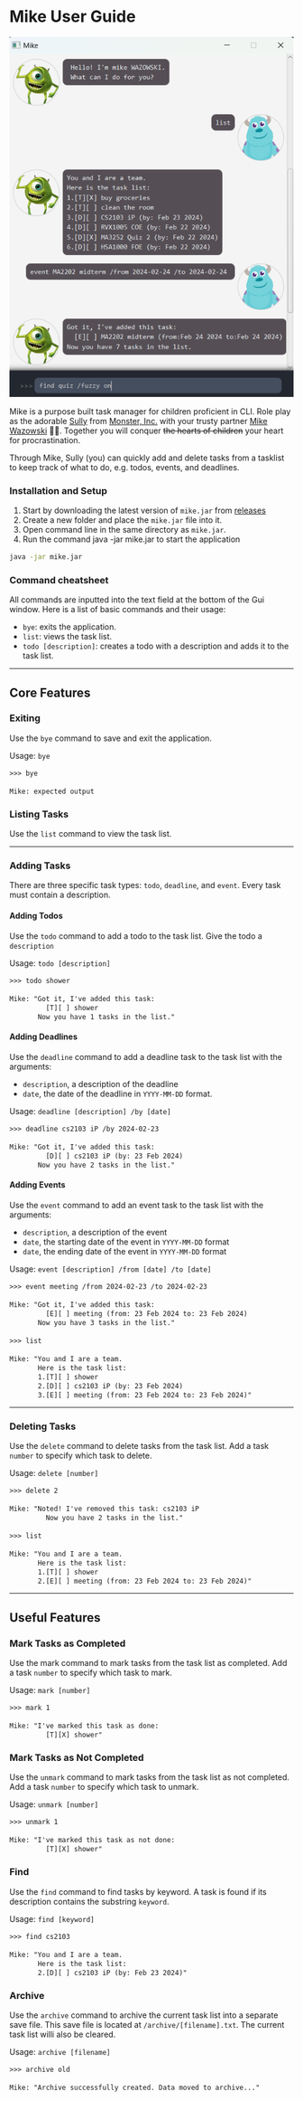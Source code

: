 # Mike User Guide

<!-- Product screenshot goes here -->
![Ui](Ui.png)

<!-- Product intro goes here -->

Mike is a purpose built task manager for children proficient in CLI.
Role play as the adorable [Sully](https://disney.fandom.com/wiki/James_P._Sullivan)
from [Monster, Inc.](https://en.wikipedia.org/wiki/Monsters,_Inc.)
with your trusty partner [Mike Wazowski](https://en.wikipedia.org/wiki/Mike_Wazowski) 👿🌞.
Together you will conquer ~~the hearts of children~~ your heart for procrastination.

Through Mike, Sully (you) can quickly add and delete tasks from a tasklist to keep track of what to do, e.g. todos,
events, and deadlines. 

### Installation and Setup
1. Start by downloading the latest version of `mike.jar` from [releases](...)
2. Create a new folder and place the `mike.jar` file into it.
3. Open command line in the same directory as `mike.jar`.
4. Run the command java -jar mike.jar to start the application
```bash
java -jar mike.jar
```

### Command cheatsheet
All commands are inputted into the text field at the bottom of the Gui window.
Here is a list of basic commands and their usage:
- `bye`: exits the application.
- `list`: views the task list.
- `todo [description]`: creates a todo with a description and adds it to the task list.
---

## Core Features

### Exiting
Use the `bye` command to save and exit the application.

Usage: `bye`
```
>>> bye

Mike: expected output

```

### Listing Tasks
Use the `list` command to view the task list.


---

### Adding Tasks
There are three specific task types: `todo`, `deadline`, and `event`.
Every task must contain a description.
#### Adding Todos
Use the `todo` command to add a todo to the task list.
Give the todo a `description`

Usage: `todo [description]`
```
>>> todo shower

Mike: "Got it, I've added this task:
         [T][ ] shower
       Now you have 1 tasks in the list."

```

#### Adding Deadlines
Use the `deadline` command to add a deadline task to the task list
with the arguments:
- `description`, a description of the deadline
- `date`, the date of the deadline in `YYYY-MM-DD` format.

Usage: `deadline [description] /by [date]`
```
>>> deadline cs2103 iP /by 2024-02-23

Mike: "Got it, I've added this task:
         [D][ ] cs2103 iP (by: 23 Feb 2024)
       Now you have 2 tasks in the list."

```

#### Adding Events
Use the `event` command to add an event task to the task list
with the arguments:
- `description`, a description of the event
- `date`, the starting date of the event in `YYYY-MM-DD` format
- `date`, the ending date of the event in `YYYY-MM-DD` format

Usage: `event [description] /from [date] /to [date]`

```
>>> event meeting /from 2024-02-23 /to 2024-02-23

Mike: "Got it, I've added this task:  
         [E][ ] meeting (from: 23 Feb 2024 to: 23 Feb 2024)
       Now you have 3 tasks in the list."

>>> list

Mike: "You and I are a team.
       Here is the task list:
       1.[T][ ] shower
       2.[D][ ] cs2103 iP (by: 23 Feb 2024)
       3.[E][ ] meeting (from: 23 Feb 2024 to: 23 Feb 2024)"

```
---

### Deleting Tasks
Use the `delete` command to delete tasks from the task list.
Add a task `number` to specify which task to delete.

Usage: `delete [number]`

```
>>> delete 2

Mike: "Noted! I've removed this task: cs2103 iP
         Now you have 2 tasks in the list."

>>> list

Mike: "You and I are a team.
       Here is the task list:
       1.[T][ ] shower
       2.[E][ ] meeting (from: 23 Feb 2024 to: 23 Feb 2024)"
```

---

## Useful Features

### Mark Tasks as Completed
Use the mark command to mark tasks from the task list as completed.
Add a task `number` to specify which task to mark.

Usage: `mark [number]`
```
>>> mark 1

Mike: "I've marked this task as done:
         [T][X] shower"

```

### Mark Tasks as Not Completed
Use the `unmark` command to mark tasks from the task list as not completed.
Add a task `number` to specify which task to unmark.

Usage: `unmark [number]`
```
>>> unmark 1

Mike: "I've marked this task as not done:
         [T][X] shower" 

```

### Find

Use the `find` command to find tasks by keyword.
A task is found if its description contains the substring `keyword`.

Usage: `find [keyword]`
```
>>> find cs2103

Mike: "You and I are a team.
       Here is the task list:
       2.[D][ ] cs2103 iP (by: Feb 23 2024)"

```

### Archive

Use the `archive` command to archive the current task list into a separate save file.
This save file is located at `/archive/[filename].txt`.
The current task list willi also be cleared.

Usage: `archive [filename]`
```
>>> archive old

Mike: "Archive successfully created. Data moved to archive..."

```
